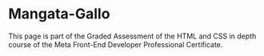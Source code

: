 # Mangata-Gallo
This page is part of the Graded Assessment of the HTML and CSS in depth course of the Meta Front-End Developer Professional Certificate.
